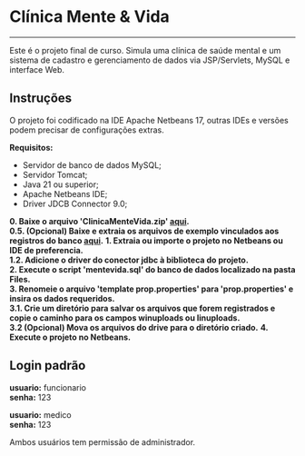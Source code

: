 # Clínica Mente & Vida
---

Este é o projeto final de curso. Simula uma clínica de saúde mental e um sistema de cadastro e gerenciamento de dados via JSP/Servlets, MySQL e interface Web.

## Instruções
O projeto foi codificado na IDE Apache Netbeans 17, outras IDEs e versões podem precisar de configurações extras.

**Requisitos:**
- Servidor de banco de dados MySQL;
- Servidor Tomcat;
- Java 21 ou superior;
- Apache Netbeans IDE;
- Driver JDCB Connector 9.0;

**0. Baixe o arquivo 'ClinicaMenteVida.zip' [aqui](https://github.com/anri-kot/projetoFinalETB/releases/tag/v1.0.0).**  
**0.5. (Opcional) Baixe e extraia os arquivos de exemplo vinculados aos registros do banco [aqui](https://drive.google.com/drive/folders/16WK5XyNw0MqhegMSJ1r9R6dUCrOJGuz5?usp=sharing).**
**1. Extraia ou importe o projeto no Netbeans ou IDE de preferencia.**    
**1.2. Adicione o driver do conector jdbc à biblioteca do projeto.**  
**2. Execute o script 'mentevida.sql' do banco de dados localizado na pasta Files.**  
**3. Renomeie o arquivo 'template prop.properties' para 'prop.properties' e insira os dados requeridos.**  
**3.1. Crie um diretório para salvar os arquivos que forem registrados e copie o caminho para os campos winuploads ou linuploads.**  
**3.2 (Opcional) Mova os arquivos do drive para o diretório criado.**
**4. Execute o projeto no Netbeans.**

## Login padrão
**usuario:** funcionario <br>
**senha:** 123

**usuario:** medico <br>
**senha:** 123

Ambos usuários tem permissão de administrador.
